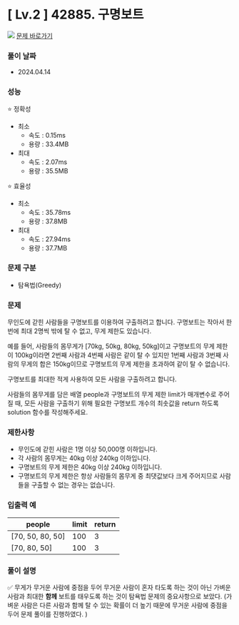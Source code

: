 # [ Lv.2 ] 42885. 구명보트

<img src="https://img.shields.io/badge/JavaScript-orange?style=flat&logo=javascript&logoColor=auto"/> [문제 바로가기](https://school.programmers.co.kr/learn/courses/30/lessons/42885)

### 풀이 날짜

- 2024.04.14

### 성능

⭐ 정확성

- 최소
  - 속도 : 0.15ms
  - 용량 : 33.4MB
- 최대
  - 속도 : 2.07ms
  - 용량 : 35.5MB

⭐ 효율성

- 최소
  - 속도 : 35.78ms
  - 용량 : 37.8MB
- 최대
  - 속도 : 27.94ms
  - 용량 : 37.7MB

### 문제 구분

- 탐욕법(Greedy)

### 문제

무인도에 갇힌 사람들을 구명보트를 이용하여 구출하려고 합니다. 구명보트는 작아서 한 번에 최대 2명씩 밖에 탈 수 없고, 무게 제한도 있습니다.

예를 들어, 사람들의 몸무게가 [70kg, 50kg, 80kg, 50kg]이고 구명보트의 무게 제한이 100kg이라면 2번째 사람과 4번째 사람은 같이 탈 수 있지만 1번째 사람과 3번째 사람의 무게의 합은 150kg이므로 구명보트의 무게 제한을 초과하여 같이 탈 수 없습니다.

구명보트를 최대한 적게 사용하여 모든 사람을 구출하려고 합니다.

사람들의 몸무게를 담은 배열 people과 구명보트의 무게 제한 limit가 매개변수로 주어질 때, 모든 사람을 구출하기 위해 필요한 구명보트 개수의 최솟값을 return 하도록 solution 함수를 작성해주세요.

### 제한사항

- 무인도에 갇힌 사람은 1명 이상 50,000명 이하입니다.
- 각 사람의 몸무게는 40kg 이상 240kg 이하입니다.
- 구명보트의 무게 제한은 40kg 이상 240kg 이하입니다.
- 구명보트의 무게 제한은 항상 사람들의 몸무게 중 최댓값보다 크게 주어지므로 사람들을 구출할 수 없는 경우는 없습니다.

### 입출력 예

| people           | limit | return |
| ---------------- | ----- | ------ |
| [70, 50, 80, 50] | 100   | 3      |
| [70, 80, 50]     | 100   | 3      |

### 풀이 설명

✅ 무게가 무거운 사람에 중점을 두어 무거운 사람이 혼자 타도록 하는 것이 아닌 가벼운 사람과 최대한 **함께** 보트를 태우도록 하는 것이 탐욕법 문제의 중요사항으로 보았다. (가벼운 사람은 다른 사람과 함께 탈 수 있는 확률이 더 높기 때문에 무거운 사람에 중점을 두어 문제 풀이를 진행하였다. )
